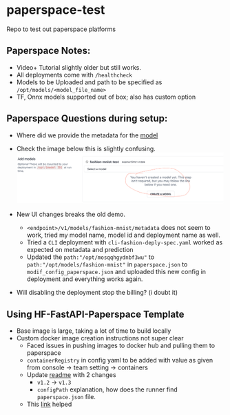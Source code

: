 # paperspace-test
Repo to test out paperspace platforms


## Paperspace Notes: 
- Video+ Tutorial slightly older but still works. 
- All deployments come with `/healthcheck`
- Models to be Uploaded and path to be specified as `/opt/models/<model_file_name>`
- TF, Onnx models supported out of box; also has custom option

## Paperspace Questions during setup:
- Where did we provide the metadata for the [model](https://youtu.be/voyqmlYOIH0?feature=shared&t=266)

- Check the image below this is slightly confusing. 
![confusing ux](document-resources/deploy_model_ux.png)

- New UI changes breaks the old demo.
    - `<endpoint>/v1/models/fashion-mnist/metadata` does not seem to work, tried my model name, model id and deployment name as well.
    - Tried a `CLI` deployment with `cli-fashion-deply-spec.yaml` worked as expected on metadata and prediction
    - Updated the `path:"/opt/mosqqhgydnbf3wu"` to `path:"/opt/models/fashion-mnist"` in `paperspace.json` to `modif_config_paperspace.json` and uploaded this new config in deployment and everything works again. 

- Will disabling the deployment stop the billing? (i doubt it)


## Using HF-FastAPI-Paperspace Template
- Base image is large, taking a lot of time to build locally
- Custom docker image creation instructions not super clear
    - Faced issues in pushing images to docker hub and pulling them to paperspace
    - `containerRegistry` in config yaml to be added with value as given from console -> team setting -> containers
    - Update [readme](https://github.com/Paperspace/deploy-action/tree/v1.3) with 2 changes
        - `v1.2` -> `v1.3`
        - `configPath` explanation, how does the runner find `paperspace.json` file.
    - This [link](https://docs-next.paperspace.com/deploying/app-config) helped